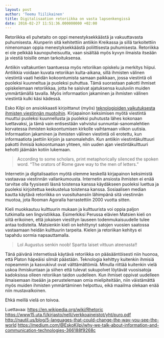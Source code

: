 ```yaml
---
layout: post
author: 'Teemu Tiilikainen'
title: Digitalisaation retoriikka on vasta lapsenkengissä
date: 2016-02-27 11:51:36.000000000 +02:00
---
```

Retoriikka eli puhetaito on oppi menestyksekkäästä ja vakuuttavasta puhumisesta. Alunperin sitä kehitettiin antiikin Kreikassa ja sillä tarkoitettiin nimenomaan oppia menestyksekkäästä poliittisesta puhumisesta. Retoriikka ei ole pelkkää kaunopuheisuutta, vaan sisältää myös kyvyn ilmaista itseään ja viestiä toisille oman tarkoituksensa.

Antiikin valtakuntien taantuessa myös retoriikan opiskelu ja merkitys hiipui. Antiikkia voidaan kuvata retoriikan kulta-aikana, sillä ihmisten välinen viestintä vaati heidän kokoontumista samaan paikkaan, jossa viestintä oli puoleksi kuunneltua ja puoleksi puhuttua. Tämä suorastaan pakotti ihmiset opiskelemaan retoriikkaa, jotta he saisivat ajatuksensa kuuluviin muiden ymmärtämällä tavalla. Myös informaation jakaminen ja ihmisten välinen viestintä kulki käsi kädessä.

Esko Kilpi on ansiokkaasti kirjoittanut (myös) [teknologioiden vaikutuksesta ihmisten viestinnän muotoihin](https://medium.com/@EskoKilpi/why-we-talk-about-information-and-communication-technologies-366188f9268c). Kirjapainon keksimisen myötä viestintä muuttui puoleksi kuunnellusta ja puoleksi puhutusta lähes kokonaan luettavaksi, ja tämä vain entisestään vahvistui sunnuntai-sanomalehtien korvatessa ihmisten kokoontumisen kirkolle vaihtamaan viikon uutisia. Informaation jakaminen ja ihmisten välinen viestintä oli erotettu, kun informaatiota jaettiin kirjoin ja sanomalehdin. Kun antiikin viestintäkulttuuri pakotti ihmisiä kokoontumaan yhteen, niin uuden ajan viestintäkulttuuri kehotti jäämään kotiin lukemaan.

> According to some scholars, print metaphorically silenced the spoken word. “The orators of Rome gave way to the men of letters.”

Internetin ja digitalisaation myötä olemme keskellä kirjapainon keksimistä vastaavaa viestinnän vallankumousta. Internetin ansiosta ihmisten ei enää tarvitse olla fyysisesti läsnä toistensa kanssa käydäkseen puoleksi luettua ja puoleksi kirjoitettua keskustelua toistensa kanssa. Sosiaalisen median kautta käytävä retoriikka on vuosituhansiin lähimpänä sitä viestinnän muotoa, jota Rooman Agoralla harrastettiin 2000 vuotta sitten.

Kieli muokkautuu kulttuurin mukaan ja kulttuurista voi oppia paljon tutkimalla sen lingvistiikkaa. Esimerkiksi Perussa elävien Matsien kieli on siitä erikoinen, että jokaisen viestityn lauseen todenmukaisuudelle tulee antaa todisteita. Matsienkin kieli on kehittynyt satojen vuosien saatossa vastaamaan heidän kulttuurin tarpeita. Kielen ja retoriikan kehitys ei tapahdu sormia napsauttamalla.

> Lol Augustus senkin noob! Spartta laiset vittuun ateenasta!!

Tänä päivänä internetissä käytävä retoriikka on pääsääntöisesti niin huonoa, että Platon häpeäisi silmät päästään. Teknologia kehittyy kuitenkin ihmisiä nopeammin ja kasvukivut ovat välttämättömiä. Minulla riittää kuitenkin vielä uskoa ihmiskuntaan ja siihen että tulevat sukupolvet löytävät vuosisatoja kadoksissa olleen retoriikan taidon uudelleen. Kun ihmiset oppivat uudelleen ilmaisemaan itseään ja perustelemaan omia mielipiteitään, niin väistämättä myös muiden ihmisten ymmärtäminen helpottuu, eikä maailma olekaan enää niin mustavalkoinen.

Ehkä meillä vielä on toivoa.

Luettavaa:
https://en.wikipedia.org/wiki/Rhetoric
https://www15.uta.fi/kirjasto/nelli/verkkoaineistot/yht/puro.pdf
http://nautil.us/blog/5-languages-that-could-change-the-way-you-see-the-world
https://medium.com/@EskoKilpi/why-we-talk-about-information-and-communication-technologies-366188f9268c
